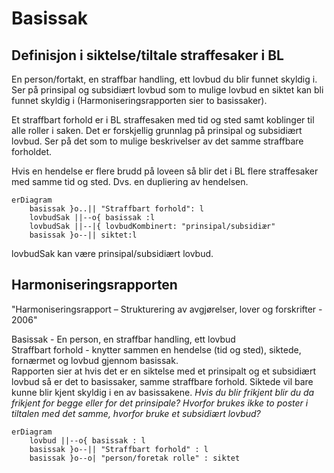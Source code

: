 # Basissak
## Definisjon i siktelse/tiltale straffesaker i BL
En person/fortakt, en straffbar handling, ett lovbud du blir funnet skyldig i.
Ser på prinsipal og subsidiært lovbud som to mulige lovbud en siktet kan bli funnet skyldig i (Harmoniseringsrapporten sier to basissaker).

Et straffbart forhold er i BL straffesaken med tid og sted samt koblinger til alle roller i saken.
Det er forskjellig grunnlag på prinsipal og subsidiært lovbud. Ser på det som to mulige beskrivelser av det samme straffbare forholdet.

Hvis en hendelse er flere brudd på loveen så blir det i BL flere straffesaker med samme tid og sted. Dvs. en dupliering av hendelsen.
```mermaid
erDiagram
    basissak }o..|| "Straffbart forhold": l
    lovbudSak ||--o{ basissak :l
    lovbudSak ||--|{ lovbudKombinert: "prinsipal/subsidiær"
    basissak }o--|| siktet:l
```
lovbudSak kan være prinsipal/subsidiært lovbud.
## Harmoniseringsrapporten
"Harmoniseringsrapport – Strukturering av avgjørelser, lover og forskrifter - 2006" 

Basissak - En person, en straffbar handling, ett lovbud  
Straffbart forhold - knytter sammen en hendelse (tid og sted), siktede, fornærmet og lovbud gjennom basissak.  
Rapporten sier at hvis det er en siktelse med et prinsipalt og et subsidiært lovbud så er det to basissaker, samme straffbare forhold.
Siktede vil bare kunne blir kjent skyldig i en av basissakene.
_Hvis du blir frikjent blir du da frikjent for begge eller for det prinsipale?
Hvorfor brukes ikke to poster i tiltalen med det samme, hvorfor bruke et subsidiært lovbud?_

```mermaid
erDiagram
    lovbud ||--o{ basissak : l
    basissak }o--|| "Straffbart forhold" : l
    basissak }o--o| "person/foretak rolle" : siktet
```
